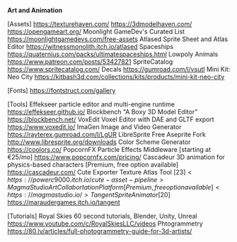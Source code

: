 
__**Art and Animation**__

[Assets]
<https://texturehaven.com/>
<https://3dmodelhaven.com/>
<https://opengameart.org/>
Moonlight GameDev's Curated List <https://moonlightgamedevs.com/free-assets>
Atlased Sprite Sheet and Atlas Editor <https://witnessmonolith.itch.io/atlased>
Spaceships <https://quaternius.com/packs/ultimatespaceships.html>
Lowpoly Animals <https://www.patreon.com/posts/53427821>
SpriteCatalog <https://www.spritecatalog.com/>
Decals <https://gumroad.com/l/vsutI>
Mini Kit: Neo City <https://kitbash3d.com/collections/kits/products/mini-kit-neo-city>

[Fonts]
<https://fontstruct.com/gallery>

[Tools]
Effekseer particle editor and multi-engine runtime <https://effekseer.github.io/>
Blockbench "A Boxy 3D Model Editor" <https://blockbench.net/>
VoxEdit Voxel Editor with DAE and GLTF export <https://www.voxedit.io/>
ImaGen Image and Video Generator <https://rayterex.gumroad.com/l/LgUR>
LibreSprite Free Aseprite Fork <http://www.libresprite.org/downloads>
Color Scheme Generator <https://coolors.co/>
PopcornFX Particle Effects Middleware [starting at €25/mo] <https://www.popcornfx.com/pricing/>
Cascadeur 3D animation for physics-based characters [Premium, free option available] <https://cascadeur.com/>
Cute Exporter Texture Atlas Tool [$23] <https://powerc9000.itch.io/cute-asset-pipeline>
Magma Studio Art Collabortation Platform [Premium, free option available] <https://magmastudio.io/>
Tangent Sprite Animator [$20] <https://maraudergames.itch.io/tangent>

[Tutorials]
Royal Skies 60 second tutorials, Blender, Unity, Unreal <https://www.youtube.com/c/RoyalSkiesLLC/videos>
Phtogrammetry <https://80.lv/articles/full-photogrammetry-guide-for-3d-artists/>